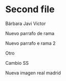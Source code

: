 # Second file

Bárbara
Javi
Victor


Nuevo parrafo de rama

Nuevo parrafo e rama 2

Otro


Cambio SS


Nueva imagen real madrid
